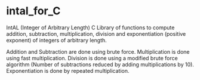 # intal_for_C
IntAL (Integer of Arbitrary Length)
C Library of functions to compute addition, subtraction, multiplication, division and exponentiation (positive exponent) of integers of arbitrary length.

Addition and Subtraction are done using brute force. Multiplication is done using fast multiplication. Division is done using a modified brute force algorithm (Number of subtractions reduced by adding multiplications by 10). Exponentiation is done by repeated multiplication.
